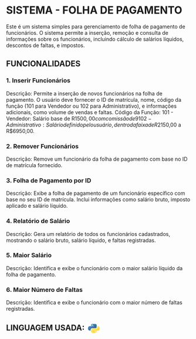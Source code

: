 # SISTEMA - FOLHA DE PAGAMENTO 

Este é um sistema simples para gerenciamento de folha de pagamento de funcionários. O sistema permite a inserção, remoção e consulta de informações sobre os funcionários, incluindo cálculo de salários líquidos, descontos de faltas, e impostos.

## FUNCIONALIDADES

### 1. Inserir Funcionários
Descrição: Permite a inserção de novos funcionários na folha de pagamento. O usuário deve fornecer o ID de matrícula, nome, código da função (101 para Vendedor ou 102 para Administrativo), e informações adicionais, como volume de vendas e faltas.
Código da Função:
101 - Vendedor: Salário base de R$1500,00 com comissão de 9% sobre o volume de vendas.
102 - Administrativo: Salário definido pelo usuário, dentro da faixa de R$2150,00 a R$6950,00.

### 2. Remover Funcionários
Descrição: Remove um funcionário da folha de pagamento com base no ID de matrícula fornecido.

### 3. Folha de Pagamento por ID
Descrição: Exibe a folha de pagamento de um funcionário específico com base no seu ID de matrícula. Inclui informações como salário bruto, imposto aplicado e salário líquido.

### 4. Relatório de Salário
Descrição: Gera um relatório de todos os funcionários cadastrados, mostrando o salário bruto, salário líquido, e faltas registradas.

### 5. Maior Salário
Descrição: Identifica e exibe o funcionário com o maior salário líquido da folha de pagamento.

### 6. Maior Número de Faltas
Descrição: Identifica e exibe o funcionário com o maior número de faltas registradas.

## LINGUAGEM USADA: <img align="center" height="30" width="40" src="https://raw.githubusercontent.com/devicons/devicon/master/icons/python/python-original.svg">

